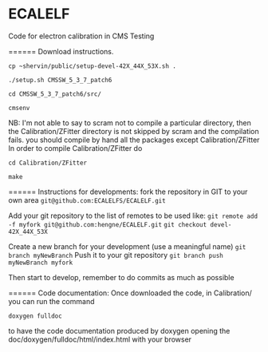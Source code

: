 ECALELF
=======

Code for electron calibration in CMS
Testing


======
Download instructions.

`cp ~shervin/public/setup-devel-42X_44X_53X.sh .`

`./setup.sh CMSSW_5_3_7_patch6`

`cd CMSSW_5_3_7_patch6/src/`

`cmsenv`

NB: I'm not able to say to scram not to compile a particular directory, then the Calibration/ZFitter directory is not skipped by scram and the compilation fails. you should compile by hand all the packages except Calibration/ZFitter
In order to compile Calibration/ZFitter do

`cd Calibration/ZFitter`

`make`


======
Instructions for developments:
fork the repository in GIT to your own area
`git@github.com:ECALELFS/ECALELF.git`

Add your git repository to the list of remotes to be used like:
`git remote add -f myfork git@github.com:hengne/ECALELF.git`
`git checkout devel-42X_44X_53X`

Create a new branch for your development (use a meaningful name)
`git branch myNewBranch`
Push it to your git repository
`git branch push myNewBranch myfork`

Then start to develop, remember to do commits as much as possible


======
Code documentation:
Once downloaded the code, in Calibration/ you can run the command

`doxygen fulldoc`

to have the code documentation produced by doxygen opening the doc/doxygen/fulldoc/html/index.html with your browser 

